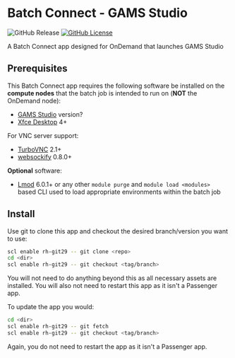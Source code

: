 # Batch Connect - GAMS Studio

![GitHub Release](https://img.shields.io/github/release/osc/bc_example_gams.svg)
[![GitHub License](https://img.shields.io/badge/license-MIT-green.svg)](https://opensource.org/licenses/MIT)

A Batch Connect app designed for OnDemand that launches GAMS Studio

## Prerequisites

This Batch Connect app requires the following software be installed on the
**compute nodes** that the batch job is intended to run on (**NOT** the
OnDemand node):

- [GAMS Studio] version?
- [Xfce Desktop] 4+

For VNC server support:

- [TurboVNC] 2.1+
- [websockify] 0.8.0+

**Optional** software:

- [Lmod] 6.0.1+ or any other `module purge` and `module load <modules>` based
  CLI used to load appropriate environments within the batch job

[GAMS Studio]: https://www.gams.com/latest/docs/T_STUDIO.html
[Lmod]: https://www.tacc.utexas.edu/research-development/tacc-projects/lmod
[TurboVNC]: http://www.turbovnc.org/
[websockify]: https://github.com/novnc/websockify
[Xfce Desktop]: https://xfce.org/

## Install

Use git to clone this app and checkout the desired branch/version you want to
use:

```sh
scl enable rh-git29 -- git clone <repo>
cd <dir>
scl enable rh-git29 -- git checkout <tag/branch>
```

You will not need to do anything beyond this as all necessary assets are
installed. You will also not need to restart this app as it isn't a Passenger
app.

To update the app you would:

```sh
cd <dir>
scl enable rh-git29 -- git fetch
scl enable rh-git29 -- git checkout <tag/branch>
```

Again, you do not need to restart the app as it isn't a Passenger app.
